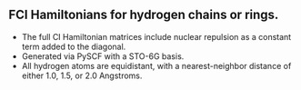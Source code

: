 ## FCI Hamiltonians for hydrogen chains or rings.
* The full CI Hamiltonian matrices include nuclear repulsion as a constant term 
added to the diagonal. 
* Generated via PySCF with a STO-6G basis.
* All hydrogen atoms are equidistant, with a nearest-neighbor distance of either
1.0, 1.5, or 2.0 Angstroms.
